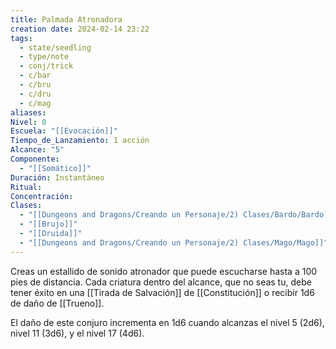 ```yaml
---
title: Palmada Atronadora
creation date: 2024-02-14 23:22
tags:
  - state/seedling
  - type/note
  - conj/trick
  - c/bar
  - c/bru
  - c/dru
  - c/mag
aliases: 
Nivel: 0
Escuela: "[[Evocación]]"
Tiempo_de_Lanzamiento: 1 acción
Alcance: "5"
Componente:
  - "[[Somático]]"
Duración: Instantáneo
Ritual: 
Concentración: 
Clases:
  - "[[Dungeons and Dragons/Creando un Personaje/2) Clases/Bardo/Bardo]]"
  - "[[Brujo]]"
  - "[[Druida]]"
  - "[[Dungeons and Dragons/Creando un Personaje/2) Clases/Mago/Mago]]"
---
```

Creas un estallido de sonido atronador que puede escucharse hasta a 100 pies de distancia. Cada criatura dentro del alcance, que no seas tu, debe tener éxito en una [[Tirada de Salvación]] de [[Constitución]] o recibir 1d6 de daño de [[Trueno]].

El daño de este conjuro incrementa en 1d6 cuando alcanzas el nivel 5 (2d6), nivel 11 (3d6), y el nivel 17 (4d6).